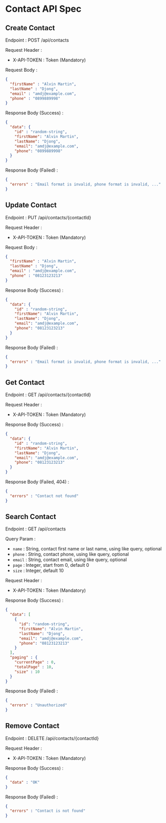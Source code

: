 # Contact API Spec

## Create Contact

Endpoint : POST /api/contacts

Request Header :

- X-API-TOKEN : Token (Mandatory)

Request Body :

```json
{
  "firstName" : "Alvin Martin",
  "lastName" : "Djong",
  "email" : "amdj@example.com",
  "phone" : "0899889998"
}
```

Response Body (Success) :

```json
{
  "data": {
    "id" : "random-string",
    "firstName": "Alvin Martin",
    "lastName": "Djong",
    "email": "amdj@example.com",
    "phone": "0899889998"
  }
}
```

Response Body (Failed) :

```json
{
  "errors" : "Email format is invalid, phone format is invalid, ..."
}
```

## Update Contact

Endpoint : PUT /api/contacts/{contactId}

Request Header :

- X-API-TOKEN : Token (Mandatory)

Request Body :

```json
{
  "firstName" : "Alvin Martin",
  "lastName" : "Djong",
  "email" : "amdj@example.com",
  "phone" : "08123123213"
}
```

Response Body (Success) :

```json
{
  "data": {
    "id" : "random-string",
    "firstName": "Alvin Martin",
    "lastName": "Djong",
    "email": "amdj@example.com",
    "phone": "08123123213"
  }
}
```

Response Body (Failed) :

```json
{
  "errors" : "Email format is invalid, phone format is invalid, ..."
}
```

## Get Contact

Endpoint : GET /api/contacts/{contactId}

Request Header :

- X-API-TOKEN : Token (Mandatory)

Response Body (Success) :

```json
{
  "data": {
    "id" : "random-string",
    "firstName": "Alvin Martin",
    "lastName": "Djong",
    "email": "amdj@example.com",
    "phone": "08123123213"
  }
}
```

Response Body (Failed, 404) :

```json
{
  "errors" : "Contact not found"
}
```

## Search Contact

Endpoint : GET /api/contacts

Query Param :

- `name` : String, contact first name or last name, using like query, optional
- `phone` : String, contact phone, using like query, optional
- `email` : String, contact email, using like query, optional
- `page` : Integer, start from 0, default 0
- `size` : Integer, default 10

Request Header :

- X-API-TOKEN : Token (Mandatory)

Response Body (Success) :

```json
{
  "data": [
    {
      "id": "random-string",
      "firstName": "Alvin Martin",
      "lastName": "Djong",
      "email": "amdj@example.com",
      "phone": "08123123213"
    }
  ],
  "paging" : {
    "currentPage" : 0,
    "totalPage" : 10,
    "size" : 10
  }
}
```

Response Body (Failed) :

```json
{
  "errors" : "Unauthorized"
}
```

## Remove Contact

Endpoint : DELETE /api/contacts/{contactId}

Request Header :

- X-API-TOKEN : Token (Mandatory)

Response Body (Success) :

```json
{
  "data" : "OK"
}
```

Response Body (Failed) :

```json
{
  "errors" : "Contact is not found"
}
```